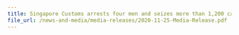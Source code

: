 ```yaml
---
title: Singapore Customs arrests four men and seizes more than 1,200 cartons of duty-unpaid cigarettes
file_url: /news-and-media/media-releases/2020-11-25-Media-Release.pdf
---
```

